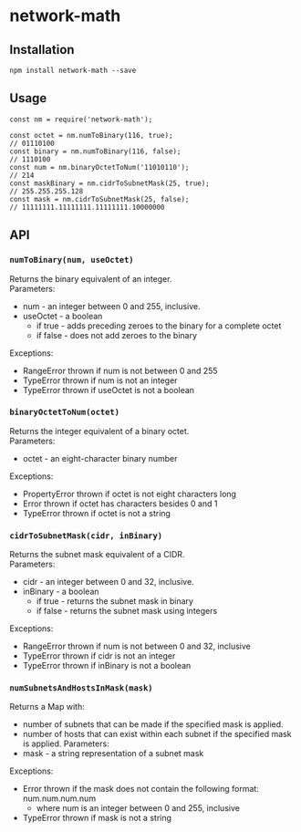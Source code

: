 # network-math

## Installation
```
npm install network-math --save
```

## Usage
```
const nm = require('network-math');

const octet = nm.numToBinary(116, true);
// 01110100
const binary = nm.numToBinary(116, false);
// 1110100
const num = nm.binaryOctetToNum('11010110');
// 214
const maskBinary = nm.cidrToSubnetMask(25, true);
// 255.255.255.128
const mask = nm.cidrToSubnetMask(25, false); 
// 11111111.11111111.11111111.10000000
```

## API

### `numToBinary(num, useOctet)`<br>
Returns the binary equivalent of an integer. <br>
Parameters:
- num - an integer between 0 and 255, inclusive.
- useOctet - a boolean
    - if true -  adds preceding zeroes to the binary for a complete octet
    - if false - does not add zeroes to the binary

Exceptions:
- RangeError thrown if num is not between 0 and 255
- TypeError thrown if num is not an integer
- TypeError thrown if useOctet is not a boolean


### `binaryOctetToNum(octet)` <br>
Returns the integer equivalent of a binary octet. <br>
Parameters:
- octet - an eight-character binary number

Exceptions:
- PropertyError thrown if octet is not eight characters long
- Error thrown if octet has characters besides 0 and 1
- TypeError thrown if octet is not a string


### `cidrToSubnetMask(cidr, inBinary)` <br>
Returns the subnet mask equivalent of a CIDR. <br>
Parameters:
- cidr - an integer between 0 and 32, inclusive.
- inBinary - a boolean
    - if true - returns the subnet mask in binary
    - if false - returns the subnet mask using integers

Exceptions:
- RangeError thrown if num is not between 0 and 32, inclusive
- TypeError thrown if cidr is not an integer
- TypeError thrown if inBinary is not a boolean

### `numSubnetsAndHostsInMask(mask)`
Returns a Map with:
- number of subnets that can be made if the specified mask is applied. 
- number of hosts that can exist within each subnet if the specified mask is applied.
Parameters:
- mask - a string representation of a subnet mask

Exceptions:
- Error thrown if the mask does not contain the following format: num.num.num.num
    - where num is an integer between 0 and 255, inclusive
- TypeError thrown if mask is not a string
